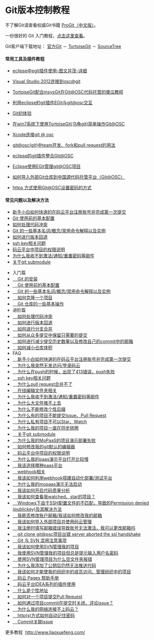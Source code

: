 # Git版本控制教程

<p>不了解Git请查看权威Git书籍 <a href="http://git.oschina.net/progit/" target="_blank" rel="nofollow">ProGit（中文版）</a>。</p> 
<p>一份很好的 Git 入门教程，<a href="http://www.liaoxuefeng.com/wiki/0013739516305929606dd18361248578c67b8067c8c017b000/001373962845513aefd77a99f4145f0a2c7a7ca057e7570000" target="_blank" rel="nofollow">点击这里查看</a>。</p> 
<p>Git客户端下载地址： <a href="http://git-scm.com/downloads" target="_blank" rel="nofollow">官方Git</a> － <a href="http://tortoisegit.org/download/" target="_blank" rel="nofollow">TortoiseGit</a> － <a href="https://www.sourcetreeapp.com/" target="_blank" rel="nofollow">SourceTree</a></p> 
<span id="OSC_h4_2"></span>
<h4>常用工具及插件教程</h4> 
<ul> 
 <li> <p><a href="http://my.oschina.net/songxinqiang/blog/192567" target="_blank" rel="nofollow">eclipse中egit插件使用-图文并茂-详细</a></p> </li> 
 <li> <p><a href="http://my.oschina.net/gal/blog/141442" target="_blank" rel="nofollow">Visual Studio 2012连接到osc@git</a></p> </li> 
 <li> <p><a href="http://my.oschina.net/icelily/blog/141342" target="_blank" rel="nofollow">TortoiseGit配合msysGit在Git@OSC代码托管的傻瓜教程</a></p> </li> 
 <li> <p><a href="http://my.oschina.net/kzhou/blog/132146" target="_blank" rel="nofollow">利用eclipse的git插件EGit与git@osc交互</a></p> </li> 
 <li> <p><a href="http://my.oschina.net/dxqr/blog/134811" target="_blank" rel="nofollow">Git初体验</a></p> </li> 
 <li> <p><a href="http://my.oschina.net/longxuu/blog/141699" target="_blank" rel="nofollow">在win7系统下使用TortoiseGit(乌龟git)简单操作Git@OSC</a></p> </li> 
 <li> <p><a href="http://my.oschina.net/zxs/blog/142544" target="_blank" rel="nofollow">Xcode连接git @ osc</a></p> </li> 
 <li> <p><a href="http://my.oschina.net/kzhou/blog/150290" target="_blank" rel="nofollow">git@osc(git)中team开发、fork和pull request的用法</a></p> </li> 
 <li> <p><a href="http://my.oschina.net/u/861562/blog/151975" target="_blank" rel="nofollow">eclipse的git插件整合Git@OSC</a></p> </li> 
 <li> <p><a href="http://my.oschina.net/China2012/blog/174874" target="_blank" rel="nofollow">Eclipse使用EGit管理git@OSC项目</a></p> </li> 
 <li> <p><a href="http://www.oschina.net/question/82993_133520" target="_blank" rel="nofollow">如何导入外部Git仓库到中国源代码托管平台（Git@OSC）</a></p> </li> 
 <li> <p><a href="http://git.oschina.net/oschina/git-osc/issues/2586" target="_blank" rel="nofollow">https 方式使用Git@OSC设置密码的方式</a></p> </li> 
</ul> 
<span id="OSC_h4_3"></span>
<h4>常见问题以及解决方法</h4> 
<ul> 
 <li><a href="http://git.mydoc.io/?v=16912&amp;t=83154" target="_blank" rel="nofollow">新手小白如何快速的在码云平台注册账号并完成第一次提交</a></li> 
 <li><a href="http://git.mydoc.io/?v=16912&amp;t=83144" target="_blank" rel="nofollow">Git 使用前的基本配置</a></li> 
 <li><a href="http://git.mydoc.io/?v=16912&amp;t=83148" target="_blank" rel="nofollow">如何处理代码冲突</a></li> 
 <li><a href="http://git.mydoc.io/?v=16912&amp;t=83145" target="_blank" rel="nofollow">Git 的一些基本名词/概念/常用命令解释以及实例</a></li> 
 <li><a href="http://git.mydoc.io/?v=16912&amp;t=83149" target="_blank" rel="nofollow">如何进行版本回退</a></li> 
 <li><a href="http://git.mydoc.io/?v=16912&amp;t=83157" target="_blank" rel="nofollow">ssh key相关问题</a></li> 
 <li><a href="http://git.mydoc.io/?v=16912&amp;t=83169" target="_blank" rel="nofollow">码云平台中项目的权限说明</a></li> 
 <li><a href="http://git.mydoc.io/?v=16912&amp;t=83160" target="_blank" rel="nofollow">为什么我收不到激活/通知/重置密码等邮件</a></li> 
 <li><a href="http://git.mydoc.io/?v=16912&amp;t=83166" target="_blank" rel="nofollow">关于git submodule</a></li> 
</ul> 
<ul> 
 <li>入门篇</li> 
 <li><a href="http://git.mydoc.io/?t=83143" target="_blank" rel="nofollow">&nbsp;&nbsp;&nbsp;&nbsp;Git 的安装</a></li> 
 <li><a href="http://git.mydoc.io/?t=83144" target="_blank" rel="nofollow">&nbsp;&nbsp;&nbsp;&nbsp;Git 使用前的基本配置</a></li> 
 <li><a href="http://git.mydoc.io/?t=83145" target="_blank" rel="nofollow">&nbsp;&nbsp;&nbsp;&nbsp;Git 的一些基本名词/概念/常用命令解释以及实例</a></li> 
 <li><a href="http://git.mydoc.io/?t=83146" target="_blank" rel="nofollow">&nbsp;&nbsp;&nbsp;&nbsp;如何克隆一个项目</a></li> 
 <li><a href="http://git.mydoc.io/?t=83147" target="_blank" rel="nofollow">&nbsp;&nbsp;&nbsp;&nbsp;Git 仓库的一些基本操作</a></li> 
 <li>进阶篇</li> 
 <li><a href="http://git.mydoc.io/?t=83148" target="_blank" rel="nofollow">&nbsp;&nbsp;&nbsp;&nbsp;如何处理代码冲突</a></li> 
 <li><a href="http://git.mydoc.io/?t=83149" target="_blank" rel="nofollow">&nbsp;&nbsp;&nbsp;&nbsp;如何进行版本回退</a></li> 
 <li><a href="http://git.mydoc.io/?t=83150" target="_blank" rel="nofollow">&nbsp;&nbsp;&nbsp;&nbsp;如何进行分支合并</a></li> 
 <li><a href="http://git.mydoc.io/?t=83151" target="_blank" rel="nofollow">&nbsp;&nbsp;&nbsp;&nbsp;如何从众多提交中保留只需要的提交</a></li> 
 <li><a href="http://git.mydoc.io/?t=83152" target="_blank" rel="nofollow">&nbsp;&nbsp;&nbsp;&nbsp;如何进行减少提交历史数量以及修改自己的commit中的邮箱</a></li> 
 <li><a href="http://git.mydoc.io/?t=83153" target="_blank" rel="nofollow">&nbsp;&nbsp;&nbsp;&nbsp;如何减小仓库体积</a></li> 
 <li>FAQ</li> 
 <li><a href="http://git.mydoc.io/?t=83154" target="_blank" rel="nofollow">&nbsp;&nbsp;&nbsp;&nbsp;新手小白如何快速的在码云平台注册账号并完成第一次提交</a></li> 
 <li><a href="http://git.mydoc.io/?t=83155" target="_blank" rel="nofollow">&nbsp;&nbsp;&nbsp;&nbsp;为什么我突然无发访问/登录码云</a></li> 
 <li><a href="http://git.mydoc.io/?t=83156" target="_blank" rel="nofollow">&nbsp;&nbsp;&nbsp;&nbsp;为什么在push的时候，出现了413错误，push失败</a></li> 
 <li><a href="http://git.mydoc.io/?t=83157" target="_blank" rel="nofollow">&nbsp;&nbsp;&nbsp;&nbsp;ssh key相关问题</a></li> 
 <li><a href="http://git.mydoc.io/?t=83158" target="_blank" rel="nofollow">&nbsp;&nbsp;&nbsp;&nbsp;为什么pull request合并不了</a></li> 
 <li><a href="http://git.mydoc.io/?t=83159" target="_blank" rel="nofollow">&nbsp;&nbsp;&nbsp;&nbsp;在线编辑文件夹相关</a></li> 
 <li><a href="http://git.mydoc.io/?t=83160" target="_blank" rel="nofollow">&nbsp;&nbsp;&nbsp;&nbsp;为什么我收不到激活/通知/重置密码等邮件</a></li> 
 <li><a href="http://git.mydoc.io/?t=83161" target="_blank" rel="nofollow">&nbsp;&nbsp;&nbsp;&nbsp;为什么大文件推不上去</a></li> 
 <li><a href="http://git.mydoc.io/?t=83162" target="_blank" rel="nofollow">&nbsp;&nbsp;&nbsp;&nbsp;为什么不能修改个性后缀</a></li> 
 <li><a href="http://git.mydoc.io/?t=83163" target="_blank" rel="nofollow">&nbsp;&nbsp;&nbsp;&nbsp;为什么有的项目不能提交Issue、Pull Request</a></li> 
 <li><a href="http://git.mydoc.io/?t=83164" target="_blank" rel="nofollow">&nbsp;&nbsp;&nbsp;&nbsp;为什么私有项目不可以Star、Watch</a></li> 
 <li><a href="http://git.mydoc.io/?t=83165" target="_blank" rel="nofollow">&nbsp;&nbsp;&nbsp;&nbsp;为什么我的项目一直在同步转圈</a></li> 
 <li><a href="http://git.mydoc.io/?t=83166" target="_blank" rel="nofollow">&nbsp;&nbsp;&nbsp;&nbsp;关于git submodule</a></li> 
 <li><a href="http://git.mydoc.io/?t=83167" target="_blank" rel="nofollow">&nbsp;&nbsp;&nbsp;&nbsp;为什么我的MoPaaS的项目演示部署失败</a></li> 
 <li><a href="http://git.mydoc.io/?t=83168" target="_blank" rel="nofollow">&nbsp;&nbsp;&nbsp;&nbsp;如何修改我的git默认的编辑器</a></li> 
 <li><a href="http://git.mydoc.io/?t=83169" target="_blank" rel="nofollow">&nbsp;&nbsp;&nbsp;&nbsp;码云平台中项目的权限说明</a></li> 
 <li><a href="http://git.mydoc.io/?t=83170" target="_blank" rel="nofollow">&nbsp;&nbsp;&nbsp;&nbsp;为什么我的paas演示平台打开比较慢</a></li> 
 <li><a href="http://git.mydoc.io/?t=83171" target="_blank" rel="nofollow">&nbsp;&nbsp;&nbsp;&nbsp;我该选择哪种paas平台</a></li> 
 <li><a href="http://git.mydoc.io/?t=83172" target="_blank" rel="nofollow">&nbsp;&nbsp;&nbsp;&nbsp;webhook相关</a></li> 
 <li><a href="http://git.mydoc.io/?t=83173" target="_blank" rel="nofollow">&nbsp;&nbsp;&nbsp;&nbsp;我该如何利用webhook搭建自动化部署/测试平台</a></li> 
 <li><a href="http://git.mydoc.io/?t=83174" target="_blank" rel="nofollow">&nbsp;&nbsp;&nbsp;&nbsp;为什么我的mopaas演示无法启动</a></li> 
 <li><a href="http://git.mydoc.io/?t=83175" target="_blank" rel="nofollow">&nbsp;&nbsp;&nbsp;&nbsp;我该如何开启代码质量分析</a></li> 
 <li><a href="http://git.mydoc.io/?t=83176" target="_blank" rel="nofollow">&nbsp;&nbsp;&nbsp;&nbsp;我该如何查看我watched、star的项目？</a></li> 
 <li><a href="http://git.mydoc.io/?t=83177" target="_blank" rel="nofollow">&nbsp;&nbsp;&nbsp;&nbsp;Windows下由于SSH配置文件的不匹配，导致的Permission denied (publickey)及其解决方法</a></li> 
 <li><a href="http://git.mydoc.io/?t=83178" target="_blank" rel="nofollow">&nbsp;&nbsp;&nbsp;&nbsp;我能否修改账户邮箱/我该如何修改我的邮箱</a></li> 
 <li><a href="http://git.mydoc.io/?t=83253" target="_blank" rel="nofollow">&nbsp;&nbsp;&nbsp;&nbsp;我该如何导入外部项目并使用码云管理</a></li> 
 <li><a href="http://git.mydoc.io/?t=83684" target="_blank" rel="nofollow">&nbsp;&nbsp;&nbsp;&nbsp;我注册时填写邮箱错误导致账号无法激活，我可以更改邮箱吗</a></li> 
 <li><a href="http://git.mydoc.io/?t=83694" target="_blank" rel="nofollow">&nbsp;&nbsp;&nbsp;&nbsp;git clone git@osc项目出错 server aborted the ssl handshake</a></li> 
 <li><a href="http://git.mydoc.io/?t=122635" target="_blank" rel="nofollow">&nbsp;&nbsp;&nbsp;&nbsp;Git 与 SVN 混用注意事项</a></li> 
 <li><a href="http://git.mydoc.io/?t=85189" target="_blank" rel="nofollow">&nbsp;&nbsp;&nbsp;&nbsp;我该如何使用SVN管理我的项目</a></li> 
 <li><a href="http://git.mydoc.io/?t=83697" target="_blank" rel="nofollow">&nbsp;&nbsp;&nbsp;&nbsp;我使用SVN管理我的项目但总是提示输入用户名密码</a></li> 
 <li><a href="http://git.mydoc.io/?t=83698" target="_blank" rel="nofollow">&nbsp;&nbsp;&nbsp;&nbsp;使用SVN管理项目为什么空文件夹报错</a></li> 
 <li><a href="http://git.mydoc.io/?t=83705" target="_blank" rel="nofollow">&nbsp;&nbsp;&nbsp;&nbsp;为什么我添加了公钥后仍然无法推送代码</a></li> 
 <li><a href="http://git.mydoc.io/?t=89117" target="_blank" rel="nofollow">&nbsp;&nbsp;&nbsp;&nbsp;我该如何才能使我的组织中的成员访问、管理组织中的项目</a></li> 
 <li><a href="http://git.mydoc.io/?t=91620" target="_blank" rel="nofollow">&nbsp;&nbsp;&nbsp;&nbsp;码云 Pages 帮助手册</a></li> 
 <li><a href="http://git.mydoc.io/?t=94587" target="_blank" rel="nofollow">&nbsp;&nbsp;&nbsp;&nbsp;码云平台IDEA系列的插件使用</a></li> 
 <li><a href="http://git.mydoc.io/?t=105629" target="_blank" rel="nofollow">&nbsp;&nbsp;&nbsp;&nbsp;什么是个性地址</a></li> 
 <li><a href="http://git.mydoc.io/?t=105667" target="_blank" rel="nofollow">&nbsp;&nbsp;&nbsp;&nbsp;如何对一个项目提交Pull Request</a></li> 
 <li><a href="http://git.mydoc.io/?t=107229" target="_blank" rel="nofollow">&nbsp;&nbsp;&nbsp;&nbsp;如何通过项目commit在提交时关闭、评论issue？</a></li> 
 <li><a href="http://git.mydoc.io/?t=112629" target="_blank" rel="nofollow">&nbsp;&nbsp;&nbsp;&nbsp;为什么我的网络连接不上码云？</a></li> 
 <li><a href="http://git.mydoc.io/?t=123893" target="_blank" rel="nofollow">&nbsp;&nbsp;&nbsp;&nbsp;http(s)方式如何自动记住密码</a></li> 
 <li><a href="http://git.mydoc.io/?t=123963" target="_blank" rel="nofollow">&nbsp;&nbsp;&nbsp;&nbsp;Commit关联issue</a></li> 
</ul> 
<p>更多教程 &nbsp;<a href="http://www.liaoxuefeng.com/wiki/0013739516305929606dd18361248578c67b8067c8c017b000" rel="nofollow">http://www.liaoxuefeng.com/</a></p> 
<p>&nbsp;</p>
